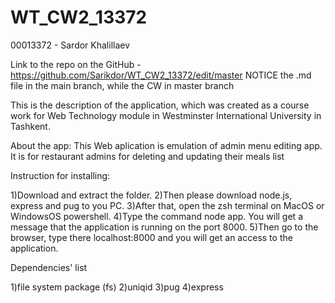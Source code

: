 # WT_CW2_13372

00013372 - Sardor Khalillaev

Link to the repo on the GitHub - https://github.com/Sarikdor/WT_CW2_13372/edit/master
NOTICE the .md file in the main branch, while the CW in master branch

This is the description of the application, which was created as a course work for Web Technology module in Westminster International University in Tashkent.

About the app: This Web aplication is emulation of admin menu editing app. It is for restaurant admins for deleting and updating their meals list 

Instruction for installing:

1)Download and extract the folder. 
2)Then please download node.js, express and pug to you PC. 
3)After that, open the zsh terminal on MacOS or WindowsOS powershell. 
4)Type the command node app. You will get a message that the application is running on the port 8000. 
5)Then go to the browser, type there localhost:8000 and you will get an access to the application.

Dependencies' list

1)file system package (fs) 
2)uniqid 
3)pug 
4)express
